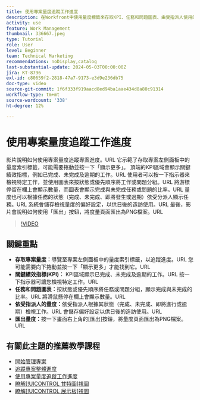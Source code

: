 ```yaml
---
title: 使用專案量度追蹤工作進度
description: 在Workfront中使用量度標籤來存取KPI、任務和問題圖表、由受指派人使用的量度，以及匯出選項來追蹤專案效能，以有效監控進度。
activity: use
feature: Work Management
thumbnail: 336667.jpeg
type: Tutorial
role: User
level: Beginner
team: Technical Marketing
recommendations: noDisplay,catalog
last-substantial-update: 2024-05-03T00:00:00Z
jira: KT-8796
exl-id: c80659f2-2818-47a7-9173-e3d9e236db75
doc-type: video
source-git-commit: 1f6f333f919aacd8ed94ba1aae434d8a80c91314
workflow-type: tm+mt
source-wordcount: '338'
ht-degree: 12%

---
```


# 使用專案量度追蹤工作進度

影片說明如何使用專案量度追蹤專案進度。&#x200B;URL 它示範了存取專案左側面板中的量度索引標籤，可能需要捲動並按一下「顯示更多」。 頂端的KPI區域會顯示關鍵績效指標，例如已完成、未完成及逾期的工作。&#x200B;URL 使用者可以按一下指示器來檢視特定工作，並使用圖表來按狀態或優先順序將工作或問題分組。&#x200B;URL 將游標停留在欄上會顯示數量，而圖表會顯示完成與未完成任務或問題的比率。&#x200B;URL 量度也可以根據任務的狀態（完成、未完成、即將發生或過期）依受分派人顯示任務。&#x200B;URL 系統會儲存檢視量度的偏好設定，以供日後的造訪使用。&#x200B;URL 最後，影片會說明如何使用「匯出」按鈕，將度量頁面匯出為PNG檔案。&#x200B;URL


>[!VIDEO](https://video.tv.adobe.com/v/3439182/?quality=12&learn=on&enablevpops&captions=chi_hant)

## 關鍵重點

* **存取專案量度：**&#x200B;導覽至專案左側面板中的量度索引標籤，以追蹤進度。&#x200B;URL 您可能需要向下捲動並按一下「顯示更多」才能找到它。&#x200B;URL
* **關鍵績效指標(KPI)：** KPI區域顯示已完成、未完成及逾期的工作。&#x200B;URL 按一下指示器可讓您檢視特定工作。&#x200B;URL
* **任務和問題圖表：**&#x200B;按狀態或優先順序將任務或問題分組，顯示完成與未完成的比率。&#x200B;URL 將滑鼠懸停在欄上會顯示數量。&#x200B;URL
* **依受指派人的量度：**&#x200B;依受指派人根據其狀態（完成、未完成、即將進行或逾期）檢視工作。&#x200B;URL 會儲存偏好設定以供日後的造訪使用。&#x200B;URL
* **匯出量度：**&#x200B;按一下畫面右上角的[匯出]按鈕，將量度頁面匯出為PNG檔案。&#x200B;URL



## 有關此主題的推薦教學課程

* [開始管理專案](/help/manage-work/projects/getting-started-manage-a-project.md)
* [追蹤專案整體進度](/help/manage-work/projects/track-overall-project-progress.md)
* [使用專案量度追蹤工作進度](/help/manage-work/projects/track-work-progress-with-project-metrics.md)
* [瞭解[!UICONTROL 甘特圖]視圖](/help/manage-work/projects/understand-the-gantt-view.md)
* [瞭解[!UICONTROL 展示板]視圖](/help/manage-work/projects/understand-the-board-view.md)
